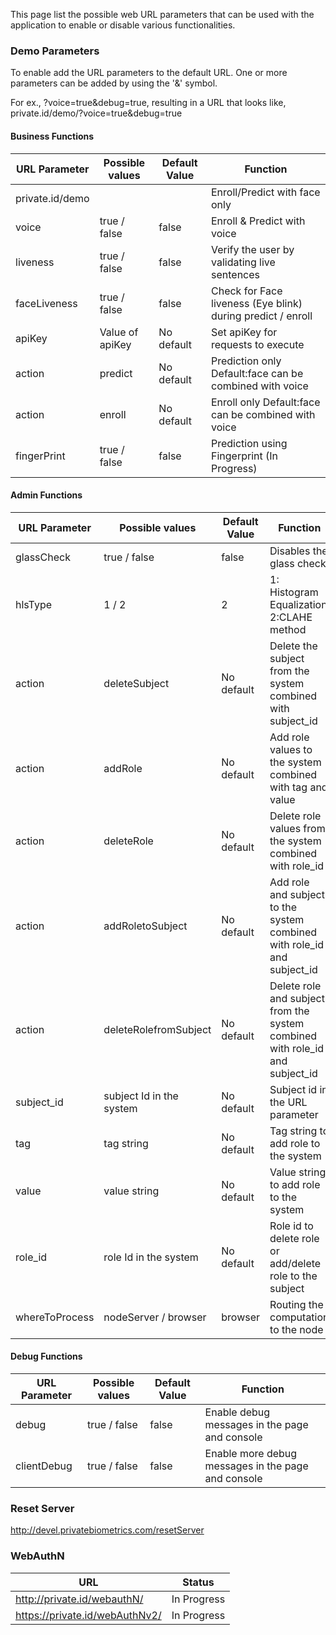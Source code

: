 This page list the possible web URL parameters that can be used with the application to enable or disable various functionalities.

### Demo Parameters

To enable add the URL parameters to the default URL. One or more parameters can be added by using the '&' symbol. 

For ex., ?voice=true&debug=true, resulting in a URL that looks like, private.id/demo/?voice=true&debug=true

#### Business Functions

|URL Parameter | Possible values |Default Value|Function | 
|-----|----|---|-----|
|private.id/demo|||Enroll/Predict with face only|
|voice|true / false|false|Enroll & Predict with voice|
|liveness|true / false|false|Verify the user by validating live sentences|
|faceLiveness| true / false|false|Check for Face liveness (Eye blink) during predict / enroll|
|apiKey| Value of apiKey|No default|Set apiKey for requests to execute|
|action|predict|No default|Prediction only Default:face can be combined with voice|
|action|enroll|No default|Enroll only Default:face can be combined with voice|
|fingerPrint|true / false|false|Prediction using Fingerprint (In Progress)|

#### Admin Functions

|URL Parameter | Possible values |Default Value|Function | 
|-----|----|---|-----|
|glassCheck|true / false|false|Disables the glass check|
|hlsType|1 / 2|2|1: Histogram Equalization 2:CLAHE method|
|action|deleteSubject|No default|Delete the subject from the system combined with subject_id|
|action|addRole|No default|Add role values to the system combined with tag and value|
|action|deleteRole|No default|Delete role values from the system combined with role_id|
|action|addRoletoSubject|No default|Add role and subject to the system combined with role_id and subject_id|
|action|deleteRolefromSubject|No default|Delete role and subject from the system combined with role_id and subject_id|
|subject_id|subject Id in the system|No default|Subject id in the URL parameter|
|tag|tag string|No default|Tag string to add role to the system|
|value|value string|No default|Value string to add role to the system|
|role_id|role Id in the system|No default|Role id to delete role or add/delete role to the subject|
|whereToProcess|nodeServer / browser |browser|Routing the computation to the node|

#### Debug Functions

|URL Parameter | Possible values |Default Value|Function | 
|-----|----|---|-----|
|debug|true / false|false|Enable debug messages in the page and console|
|clientDebug|true / false|false|Enable more debug messages in the page and console|

### Reset Server

http://devel.privatebiometrics.com/resetServer

### WebAuthN
|URL|Status|
|---|---|
|http://private.id/webauthN/|In Progress|
|https://private.id/webAuthNv2/|In Progress|